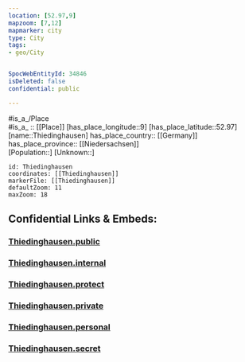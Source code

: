 ```yaml
---
location: [52.97,9] 
mapzoom: [7,12] 
mapmarker: city 
type: City
tags:
- geo/City


SpocWebEntityId: 34846
isDeleted: false
confidential: public

---
```

#is_a_/Place  
#is_a_ :: [[Place]] 
[has_place_longitude::9] 
[has_place_latitude::52.97] 
[name::Thiedinghausen] 
has_place_country:: [[Germany]]  
has_place_province:: [[Niedersachsen]]  
[Population::] 
[Unknown::] 


```leaflet
id: Thiedinghausen
coordinates: [[Thiedinghausen]] 
markerFile: [[Thiedinghausen]] 
defaultZoom: 11 
maxZoom: 18
```


## Confidential Links & Embeds: 

### [Thiedinghausen.public](/_public/\Earth\Continent\Europe\Europe~Central\Germany\Germany~West\Niedersachsen\counties~Niedersachsen\Verden\cities~VerdenThiedinghausen.public.md) 

### [Thiedinghausen.internal](/_internal/\Earth\Continent\Europe\Europe~Central\Germany\Germany~West\Niedersachsen\counties~Niedersachsen\Verden\cities~VerdenThiedinghausen.internal.md) 

### [Thiedinghausen.protect](/_protect/\Earth\Continent\Europe\Europe~Central\Germany\Germany~West\Niedersachsen\counties~Niedersachsen\Verden\cities~VerdenThiedinghausen.protect.md) 

### [Thiedinghausen.private](/_private/\Earth\Continent\Europe\Europe~Central\Germany\Germany~West\Niedersachsen\counties~Niedersachsen\Verden\cities~VerdenThiedinghausen.private.md) 

### [Thiedinghausen.personal](/_personal/\Earth\Continent\Europe\Europe~Central\Germany\Germany~West\Niedersachsen\counties~Niedersachsen\Verden\cities~VerdenThiedinghausen.personal.md) 

### [Thiedinghausen.secret](/_secret/\Earth\Continent\Europe\Europe~Central\Germany\Germany~West\Niedersachsen\counties~Niedersachsen\Verden\cities~VerdenThiedinghausen.secret.md)

